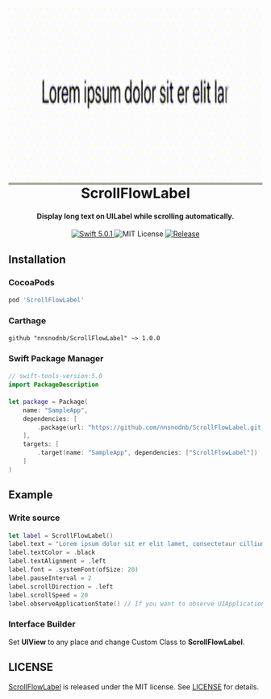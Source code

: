 <img src="Resources/ScrollFlowLabelDemo.gif" height="350" align="right">

<h1 align="center">ScrollFlowLabel</h1>

<h4 align="center">
  Display long text on UILabel while scrolling automatically.
</h4>

<p align="center">
  <a href="https://developer.apple.com/swift" target="_blank" ref="noopener">
    <img src="https://img.shields.io/badge/language-Swift%205.0.1-orange.svg" alt="Swift 5.0.1">
  </a>
  <img = src="https://img.shields.io/github/license/nnsnodnb/ScrollFlowLabel.svg" alt="MIT License">
  <a href="https://github.com/nnsnodnb/ScrollFlowLabel/releases/latest" target="_blank" ref="noopener">
    <img alt="Release" src="https://img.shields.io/github/release/nnsnodnb/ScrollFlowLabel.svg">
  </a>
</p>

## Installation

### CocoaPods

```ruby
pod 'ScrollFlowLabel'
```

### Carthage

```
github "nnsnodnb/ScrollFlowLabel" ~> 1.0.0
```

### Swift Package Manager

```swift
// swift-tools-version:5.0
import PackageDescription

let package = Package(
    name: "SampleApp",
    dependencies: [
        .package(url: "https://github.com/nnsnodnb/ScrollFlowLabel.git, from: "1.0.0")
    ],
    targets: [
        .target(name: "SampleApp", dependencies: ["ScrollFlowLabel"])
    ]
)
```

## Example

### Write source

```swift
let label = ScrollFlowLabel()
label.text = "Lorem ipsum dolor sit er elit lamet, consectetaur cillium adipisicing pecu, sed do eiusmod tempor..."
label.textColor = .black
label.textAlignment = .left
label.font = .systemFont(ofSize: 20)
label.pauseInterval = 2
label.scrollDirection = .left
label.scrollSpeed = 20
label.observeApplicationState() // If you want to observe UIApplicationState.
```

### Interface Builder

Set **UIView** to any place and change Custom Class to **ScrollFlowLabel**.

## LICENSE

[ScrollFlowLabel](https://github.com/nnsnodnb/ScrollFlowLabel) is released under the MIT license. See [LICENSE](LICENSE) for details.
